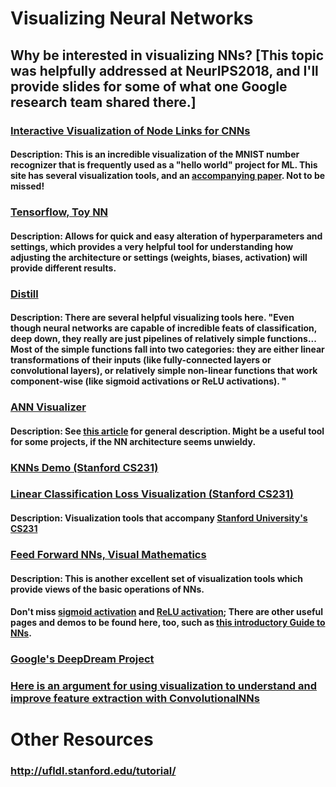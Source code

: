 # Visualizing Neural Networks

## Why be interested in visualizing NNs? [This topic was helpfully addressed at NeurIPS2018, and I'll provide slides for some of what one Google research team shared there.]

### [Interactive Visualization of Node Links for CNNs](https://www.cs.ryerson.ca/~aharley/vis/fc/)
#### Description: This is an incredible visualization of the MNIST number recognizer that is frequently used as a "hello world" project for ML.  This site has several visualization tools, and an [accompanying paper](https://www.cs.ryerson.ca/~aharley/vis/harley_vis_isvc15.pdf). Not to be missed!

### [Tensorflow, Toy NN](https://playground.tensorflow.org/)
#### Description: Allows for quick and easy alteration of hyperparameters and settings, which provides a very helpful tool for understanding how adjusting the architecture or settings (weights, biases, activation) will provide different results.

### [Distill](https://distill.pub/2020/grand-tour/)
#### Description: There are several helpful visualizing tools here. "Even though neural networks are capable of incredible feats of classification, deep down, they really are just pipelines of relatively simple functions... Most of the simple functions fall into two categories: they are either linear transformations of their inputs (like fully-connected layers or convolutional layers), or relatively simple non-linear functions that work component-wise (like sigmoid activations or ReLU activations). "

### [ANN Visualizer](https://github.com/Prodicode/ann-visualizer)
#### Description: See [this article](https://towardsdatascience.com/visualizing-artificial-neural-networks-anns-with-just-one-line-of-code-b4233607209e) for general description. Might be a useful tool for some projects, if the NN architecture seems unwieldy.

### [KNNs Demo (Stanford CS231)](http://vision.stanford.edu/teaching/cs231n-demos/knn/)
### [Linear Classification Loss Visualization (Stanford CS231)](http://vision.stanford.edu/teaching/cs231n-demos/linear-classify/)
#### Description: Visualization tools that accompany [Stanford University's CS231](http://vision.stanford.edu/teaching/cs231n/)

### [Feed Forward NNs, Visual Mathematics](http://jalammar.github.io/feedforward-neural-networks-visual-interactive/)
#### Description: This is another excellent set of visualization tools which provide views of the basic operations of NNs.
#### Don't miss [sigmoid activation](http://jalammar.github.io/feedforward-neural-networks-visual-interactive/#sigmoid-visualization) and [ReLU activation](http://jalammar.github.io/feedforward-neural-networks-visual-interactive/#relu-visualization); There are other useful pages and demos to be found here, too, such as [this introductory Guide to NNs](https://jalammar.github.io/visual-interactive-guide-basics-neural-networks/).

### [Google's DeepDream Project](https://en.wikipedia.org/wiki/DeepDream) 

### [Here is an argument for using visualization to understand and improve feature extraction with ConvolutionalNNs](https://www.analyticsvidhya.com/blog/2019/05/understanding-visualizing-neural-networks/)

# Other Resources

### http://ufldl.stanford.edu/tutorial/
